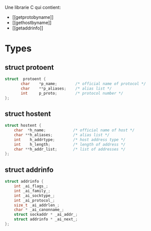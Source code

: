 Une librarie C qui contient:
- [[getprotobyname]]
- [[gethostbyname]]
- [[getaddrinfo]]
# Types
## struct protoent
```C
struct  protoent {
	   char    *p_name;        /* official name of protocol */
	   char    **p_aliases;    /* alias list */
	   int     p_proto;        /* protocol number */
};
```
## struct hostent
```C
struct hostent {
	char  *h_name;            /* official name of host */
	char **h_aliases;         /* alias list */
	int    h_addrtype;        /* host address type */
	int    h_length;          /* length of address */
	char **h_addr_list;       /* list of addresses */
};
```
## struct addrinfo
```C
struct addrinfo {
    int _ai_flags_;
    int _ai_family_;
    int _ai_socktype_;
    int _ai_protocol_;
    size_t _ai_addrlen_;
    char * _ai_canonname_;
    struct sockaddr * _ai_addr_;
    struct addrinfo * _ai_next_;
};
```